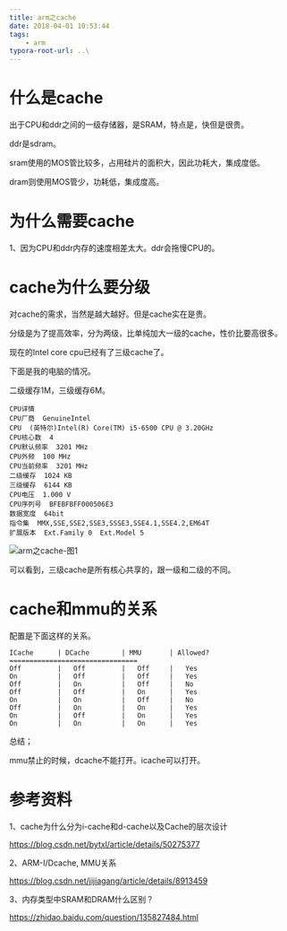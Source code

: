 ```yaml
---
title: arm之cache
date: 2018-04-01 10:53:44
tags:
	- arm
typora-root-url: ..\
---
```




# 什么是cache

出于CPU和ddr之间的一级存储器，是SRAM，特点是，快但是很贵。

ddr是sdram。

sram使用的MOS管比较多，占用硅片的面积大，因此功耗大，集成度低。

dram则使用MOS管少，功耗低，集成度高。



# 为什么需要cache

1、因为CPU和ddr内存的速度相差太大。ddr会拖慢CPU的。



# cache为什么要分级

对cache的需求，当然是越大越好。但是cache实在是贵。

分级是为了提高效率，分为两级，比单纯加大一级的cache，性价比要高很多。

现在的Intel core cpu已经有了三级cache了。

下面是我的电脑的情况。

二级缓存1M，三级缓存6M。

```
CPU详情
CPU厂商  GenuineIntel
CPU  (英特尔)Intel(R) Core(TM) i5-6500 CPU @ 3.20GHz
CPU核心数  4
CPU默认频率  3201 MHz
CPU外频  100 MHz
CPU当前频率  3201 MHz
二级缓存  1024 KB
三级缓存  6144 KB
CPU电压  1.000 V
CPU序列号  BFEBFBFF000506E3
数据宽度  64bit
指令集  MMX,SSE,SSE2,SSE3,SSSE3,SSE4.1,SSE4.2,EM64T
扩展版本  Ext.Family 0  Ext.Model 5
```

![arm之cache-图1](/images/arm之cache-图1.jpg)



可以看到，三级cache是所有核心共享的，跟一级和二级的不同。



# cache和mmu的关系

配置是下面这样的关系。

```
ICache 		| DCache 		| MMU 		| Allowed?
================================
Off			|	Off			|	Off		|	Yes
On			|	Off			|	Off		|	Yes
Off			|	On			|	Off		|	No
Off			|	Off			|	On		|	Yes
On			|	On			|	Off		|	No
Off			|	On			|	On		|	Yes
On			|	Off			|	On		|	Yes
On			|	On			|	On		|	Yes
```

总结；

mmu禁止的时候，dcache不能打开。icache可以打开。





# 参考资料

1、cache为什么分为i-cache和d-cache以及Cache的层次设计

https://blog.csdn.net/bytxl/article/details/50275377

2、ARM-I/Dcache, MMU关系

https://blog.csdn.net/jijiagang/article/details/8913459

3、内存类型中SRAM和DRAM什么区别？

https://zhidao.baidu.com/question/135827484.html
